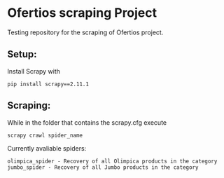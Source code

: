 # Ofertios scraping Project
Testing repository for the scraping of Ofertios project.


## Setup:

Install Scrapy with


    pip install scrapy==2.11.1


## Scraping:

While in the folder that contains the scrapy.cfg execute 

    scrapy crawl spider_name


Currently avaliable spiders:

    olimpica_spider - Recovery of all Olimpica products in the category
    jumbo_spider - Recovery of all Jumbo products in the category
